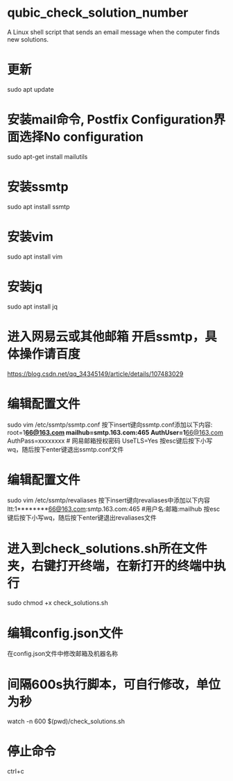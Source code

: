 # qubic_check_solution_number
A Linux shell script that sends an email message when the computer finds new solutions.
# 更新
sudo apt update
# 安装mail命令, Postfix Configuration界面选择No configuration
sudo apt-get install mailutils
# 安装ssmtp
sudo apt install ssmtp
# 安装vim
sudo apt install vim
# 安装jq
sudo apt install jq

# 进入网易云或其他邮箱 开启ssmtp，具体操作请百度
https://blog.csdn.net/qq_34345149/article/details/107483029

# 编辑配置文件
sudo vim /etc/ssmtp/ssmtp.conf
按下insert键向ssmtp.conf添加以下内容:
root=1********66@163.com
mailhub=smtp.163.com:465
AuthUser=1********66@163.com
AuthPass=xxxxxxxx # 网易邮箱授权密码
UseTLS=Yes
按esc键后按下小写wq，随后按下enter键退出ssmtp.conf文件

# 编辑配置文件
sudo vim /etc/ssmtp/revaliases
按下insert键向revaliases中添加以下内容
ltt:1********66@163.com:smtp.163.com:465    #用户名:邮箱:mailhub
按esc键后按下小写wq，随后按下enter键退出revaliases文件

# 进入到check_solutions.sh所在文件夹，右键打开终端，在新打开的终端中执行
sudo chmod +x check_solutions.sh
# 编辑config.json文件
在config.json文件中修改邮箱及机器名称
# 间隔600s执行脚本，可自行修改，单位为秒
watch -n 600 $(pwd)/check_solutions.sh

# 停止命令
ctrl+c


